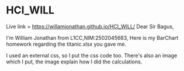 # HCI_WILL
Live link = https://willamjonathan.github.io/HCI_WILL/
Dear Sir Bagus,

I'm William Jonathan from L1CC,NIM:2502045683, Here is my BarChart homework regarding the titanic.xlsx you gave me.

I used an external css, so I put the css code too. There's also an image which I put, the image explain how I did the calculations.

